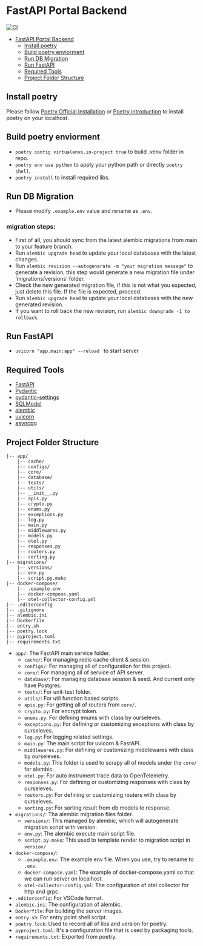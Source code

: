 # FastAPI Portal Backend

[![CI](https://github.com/aloong-planet/fastapi-backend/actions/workflows/dev.yaml/badge.svg)](https://github.com/aloong-planet/fastapi-backend/actions/workflows/dev.yaml)

- [FastAPI Portal Backend](#fastapi-portal-backend)
  - [Install poetry](#install-poetry)
  - [Build poetry enviorment](#build-poetry-enviorment)
  - [Run DB Migration](#run-db-migration)
  - [Run FastAPI](#run-fastapi)
  - [Required Tools](#required-tools)
  - [Project Folder Structure](#project-folder-structure)

## Install poetry

Please follow [Poetry Official Installation](https://python-poetry.org/docs/#installation) or [Poetry introduction](https://blog.kyomind.tw/python-poetry/) to install poetry on your localhost.

## Build poetry enviorment

- `poetry config virtualenvs.in-project true` to build .venv folder in repo.
- `poetry env use python` to apply your python path or directly `poetry shell`.
- `poetry install` to install required libs.

## Run DB Migration

- Please modify `.example.env` value and rename as `.env`.

### migration steps:

- First of all, you should sync from the latest alembic migrations from main to your feature branch.
- Run `alembic upgrade head` to update your local databases with the latest changes.
- Run `alembic revision --autogenerate -m "your migration message"` to generate a revision, this step would generate a new migration file under ‘migrations/versions’ folder.
- Check the new generated migration file, if this is not what you expected, just delete this file. If the file is expected, proceed.
- Run `alembic upgrade head` to update your local databases with the new generated revision.
- If you want to roll back the new revision, run `alembic downgrade -1 to rollback`.

## Run FastAPI

- `uvicorn "app.main:app" --reload ` to start server

## Required Tools

- [FastAPI](https://fastapi.tiangolo.com)
- [Pydantic](https://docs.pydantic.dev/latest/)
- [pydantic-settings](https://docs.pydantic.dev/latest/concepts/pydantic_settings/)
- [SQLModel](https://sqlmodel.tiangolo.com/help/)
- [alembic](https://alembic.sqlalchemy.org/en/latest/)
- [uvicorn](https://www.uvicorn.org)
- [asyncpg](https://github.com/MagicStack/asyncpg)

## Project Folder Structure

```
|-- app/
    |-- cache/
    |-- configs/
    |-- core/
    |-- database/
    |-- tests/
    |-- utils/
    |-- __init__.py
    |-- apis.py
    |-- crypto.py
    |-- enums.py
    |-- exceptions.py
    |-- log.py
    |-- main.py
    |-- middlewares.py
    |-- models.py
    |-- otel.py
    |-- responses.py
    |-- routers.py
    |-- sorting.py
|-- migrations/
    |-- versions/
    |-- env.py
    |-- script.py.mako
|-- docker-compose/
    |-- .example.env
    |-- docker-compose.yaml
    |-- otel-collector-config.yml
|-- .editorconfig
|-- .gitignore
|-- alembic.ini
|-- Dockerfile
|-- entry.sh
|-- poetry.lock
|-- pyproject.toml
|-- requirements.txt
```

- `app/`: The FastAPI main service folder.
  - `cache/`: For managing redis cache client & session.
  - `configs/`: For managing all of configuration for this project.
  - `core/`: For managing all of service of API server.
  - `database/`: For managing database session & seed. And current only have Postgres.
  - `tests/`: For unit-test folder.
  - `utils/`: For util function based scripts.
  - `apis.py`: For getting all of routers from `core/`.
  - `crypto.py`: For encrypt token.
  - `enums.py`: For defining enums with class by ourseleves.
  - `exceptions.py`: For defining or customizing exceptions with class by ourseleves.
  - `log.py`: For logging related settings.
  - `main.py`: The main script for uvicorn & FastAPI.
  - `middlewares.py`: For defining or customizing middlewares with class by ourseleves.
  - `models.py`: This folder is used to scrapy all of models under the `core/` for alembic.
  - `otel.py`: For auto instrument trace data to OpenTelemetry.
  - `responses.py`: For defining or customizing responses with class by ourseleves.
  - `routers.py`: For defining or customizing routers with class by ourseleves.
  - `sorting.py`: For sorting result from db models to response.
- `migrations/`: Tha alembic migration files folder.
  - `versions/`: This managed by alembic, which will autogenerate migration script with version.
  - `env.py`: The alembic execute main script file.
  - `script.py.mako`: This used to template render to migration script in `version/`
- `docker-compose/`:
  - `.example.env`: The example env file. When you use, try to rename to `.env`.
  - `docker-compose.yaml`: The example of docker-compose.yaml so that we can run server on localhost.
  - `otel-collector-config.yml`: The configuration of otel collector for http and grpc.
- `.editorconfig`: For VSCode format.
- `alembic.ini`: The configuration of alembic.
- `Dockerfile`: For building the server images.
- `entry.sh`: For entry point shell script.
- `poetry.lock`: Used to record all of libs and version for poetry.
- `pyproject.toml`: It's a configuration file that is used by packaging tools.
- `requirements.txt`: Exported from poetry.

